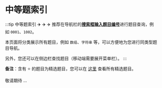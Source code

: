 # 中等题索引



:::tip 中等题索引
:airplane: :airplane: :airplane: 推荐在导航栏的<u>**搜索框输入题目编号**</u>进行题目查询，例如 `0001`、`1002`。

本页面将分类展示所有题目，例如 `数组`、`字符串` 等，可以方便地为您进行同类型题目导航。

另外，您还可以在侧边栏查找题目（移动端需要展开菜单栏）。
:::



**备注**：含有 :star: 的题目为精选题目，您可以在 [这里](/solution/top/) 查看所有精选题目。



敬请期待 ...
